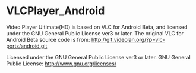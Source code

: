 VLCPlayer_Android
=================

Video Player Ultimate(HD) is based on VLC for Android Beta, and licensed under the GNU General Public License ver3 or later.
The original VLC for Android Beta source code is from:  http://git.videolan.org/?p=vlc-ports/android.git

Licensed under the GNU General Public License ver3 or later. GNU General Public License: http://www.gnu.org/licenses/
